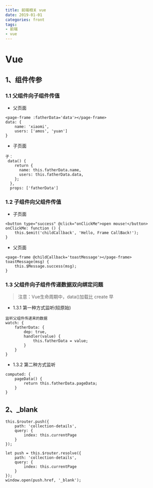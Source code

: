 ```yaml
---
title: 前端相关 vue
date: 2019-01-01
categories: front
tags:
- 前端
- vue
---
```



# Vue

## 1、组件传参

### 1.1 父组件向子组件传值
- 父页面
```
<page-frame :fatherData='data'></page-frame>
data: {
    name: 'xiaomi',
    users: ['amos', 'yuan']
}
```
- 子页面
```
子：
 data() {
    return {
      name: this.fatherData.name,
      users: this.fatherData.data,
    };
  },
  props: ['fatherData']
```

### 1.2 子组件向父组件传值
- 子页面
```
<button type="success" @click="onClickMe">open mouse!</button>
onClickMe: function () {
    this.$emit('childCallback', 'Hello, Frame CallBack!');
}
```
- 父页面
```
<page-frame @childCallback='toastMessage'></page-frame>
toastMessage(msg) {
    this.$Message.success(msg);
}
```

### 1.3 父组件向子组件传递数据双向绑定问题
> 注意：Vue生命周期中，data()加载比 create 早

- 1.3.1 第一种方式监听(较原始)
```
监听父组件传递来的数据
watch: {
    fatherData: {
        dep: true,
        handler(value) {
            this.fatherData = value;
        }
    }
}
```

- 1.3.2 第二种方式监听
```
computed: {
    pageData() {
        return this.fatherData.pageData;
    }
}
```

## 2、_blank
```
this.$router.push({
    path: 'collection-details',
    query: {
        index: this.currentPage
    }
});

let push = this.$router.resolve({
    path: 'collection-details',
    query: {
        index: this.currentPage
    }
});
window.open(push.href, '_blank');
```
